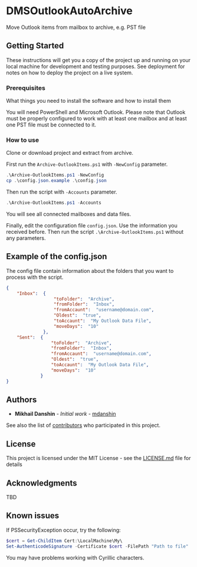 
# DMSOutlookAutoArchive

Move Outlook items from mailbox to archive, e.g. PST file

## Getting Started

These instructions will get you a copy of the project up and running on your local machine for development and testing purposes. See deployment for notes on how to deploy the project on a live system.

### Prerequisites

What things you need to install the software and how to install them

You will need PowerShell and Microsoft Outlook. Please note that Outlook must be properly configured to work with at least one mailbox and at least one PST file must be connected to it.

### How to use

Clone or download project and extract from archive.

First run the `Archive-OutlookItems.ps1` with `-NewConfig` parameter.

```Powershell
.\Archive-OutlookItems.ps1 -NewConfig
cp .\config.json.example .\config.json
```

Then run the script with `-Accounts` parameter.

```Powershell
.\Archive-OutlookItems.ps1 -Accounts
```

You will see all connected mailboxes and data files.

Finally, edit the configuration file `config.json`. Use the information you received before. Then run the script `.\Archive-OutlookItems.ps1` without any parameters.

## Example of the config.json

The config file contain information about the folders that you want to process with the script.

```json
{
    "Inbox":  {
                  "toFolder":  "Archive",
                  "fromFolder":  "Inbox",
                  "fromAccaunt":  "username@domain.com",
                  "Oldest":  "true",
                  "toAccaunt":  "My Outlook Data File",
                  "moveDays":  "10"
              },
    "Sent":  {
                 "toFolder":  "Archive",
                 "fromFolder":  "Inbox",
                 "fromAccaunt":  "username@domain.com",
                 "Oldest":  "true",
                 "toAccaunt":  "My Outlook Data File",
                 "moveDays":  "10"
             }
}
```

## Authors

* **Mikhail Danshin** - *Initial work* - [mdanshin](https://github.com/mdanshin)

See also the list of [contributors](https://github.com/mdanshin/DMSOutlookAutoArchive/graphs/contributors) who participated in this project.

## License

This project is licensed under the MIT License - see the [LICENSE.md](LICENSE.md) file for details

## Acknowledgments

TBD

## Known issues
If PSSecurityException occur, try the following:

```Powershell
$cert = Get-ChildItem Cert:\LocalMachine\My\
Set-AuthenticodeSignature -Certificate $cert -FilePath "Path to file"
```

You may have problems working with Cyrillic characters.
